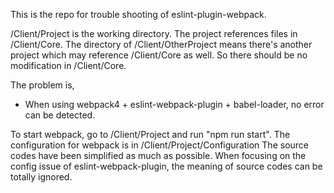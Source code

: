 This is the repo for trouble shooting of eslint-plugin-webpack.

/Client/Project is the working directory. The project references files in /Client/Core.
The directory of /Client/OtherProject means there's another project which may reference /Client/Core as well.
So there should be no modification in /Client/Core.

The problem is,
- When using webpack4 + eslint-webpack-plugin + babel-loader, no error can be detected.

To start webpack, go to /Client/Project and run "npm run start".
The configuration for webpack is in /Client/Project/Configuration
The source codes have been simplified as much as possible. When focusing on the config issue of eslint-webpack-plugin, the meaning of source codes can be totally ignored.